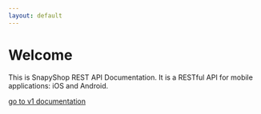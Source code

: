 ```yaml
---
layout: default
---
```


<div class="row">
  <h1 class="page-header text-center">Welcome</h1>
  <p class="lead text-center">This is SnapyShop REST API Documentation. It is a RESTful API for mobile applications: iOS and Android.</p>

  <p class="goto-documentation">
    <a href="{{'/common' | prepend: site.v1_baseurl }}" class="btn">go to v1 documentation</a>
  </p>

</div>